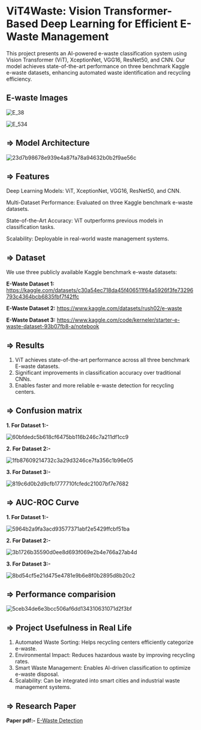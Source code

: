 # ViT4Waste: Vision Transformer-Based Deep Learning for Efficient E-Waste Management

This project presents an AI-powered e-waste classification system using Vision Transformer (ViT), XceptionNet, VGG16, ResNet50, and CNN. 
Our model achieves state-of-the-art performance on three benchmark Kaggle e-waste datasets, enhancing automated waste identification and recycling efficiency.

## E-waste Images

![E_38](https://github.com/user-attachments/assets/090efc67-5138-4340-acdf-0c5507064357)   

![E_534](https://github.com/user-attachments/assets/e03c6198-ed80-4c54-8f7f-fe88974ef31c)




## => Model Architecture

![23d7b98678e939e4a87fa78a94632b0b2f9ae56c](https://github.com/user-attachments/assets/3da97fb9-f85a-4d89-a80a-1353c3bc7b6b)



## => Features

Deep Learning Models: ViT, XceptionNet, VGG16, ResNet50, and CNN.

Multi-Dataset Performance: Evaluated on three Kaggle benchmark e-waste datasets.

State-of-the-Art Accuracy: ViT outperforms previous models in classification tasks.

Scalability: Deployable in real-world waste management systems.

## => Dataset

We use three publicly available Kaggle benchmark e-waste datasets:

**E-Waste Dataset 1:** https://kaggle.com/datasets/c30a54ec718da45f406511f64a5926f3fe73296793c4364bcb6835fbf7f42ffc

**E-Waste Dataset 2:** https://www.kaggle.com/datasets/rush02/e-waste

**E-Waste Dataset 3:** https://www.kaggle.com/code/kerneler/starter-e-waste-dataset-93b07fb8-a/notebook


## => Results

1. ViT achieves state-of-the-art performance across all three benchmark E-waste datasets.
2. Significant improvements in classification accuracy over traditional CNNs.
3. Enables faster and more reliable e-waste detection for recycling centers.



## => Confusion matrix

**1. For Dataset 1:-** 

![60bfdedc5b618cf6475bb116b246c7a211df1cc9](https://github.com/user-attachments/assets/2f431d59-54ce-430d-b8f6-b7e5324e298b)



**2. For Dataset 2:-**

![1fb87609214732c3a29d3246ce7fa356c1b96e05](https://github.com/user-attachments/assets/4ea82511-1a43-4fa5-b15f-ade765252482)



**3. For Dataset 3:-**

![819c6d0b2d9cfb1777710fcfedc21007bf7e7682](https://github.com/user-attachments/assets/04f138cd-e98a-4acd-91df-ba3a565e7c06)





## => AUC-ROC Curve

**1. For Dataset 1:-** 

![5964b2a9fa3acd93577371abf2e5429ffcbf51ba](https://github.com/user-attachments/assets/4087530e-7146-46d6-a564-2adfac3643ba)



**2. For Dataset 2:-**

![3b1726b35590d0ee8d693f069e2b4e766a27ab4d](https://github.com/user-attachments/assets/28b9680d-b355-4eba-99ad-2404832be863)



**3. For Dataset 3:-**

![8bd54cf5e21d475e4781e9b6e8f0b2895d8b20c2](https://github.com/user-attachments/assets/2106aa3b-fda1-4220-8045-37d721f14788)





## => Performance comparision 

![5ceb34de6e3bcc506af6dd134310631071d2f3bf](https://github.com/user-attachments/assets/aa71f21d-a427-476a-a0f3-50068fc58e0b)



## => Project Usefulness in Real Life

1. Automated Waste Sorting: Helps recycling centers efficiently categorize e-waste.
2. Environmental Impact: Reduces hazardous waste by improving recycling rates.
3. Smart Waste Management: Enables AI-driven classification to optimize e-waste disposal.
4. Scalability: Can be integrated into smart cities and industrial waste management systems.



## => Research Paper

**Paper pdf:-** [E-Waste Detection](https://github.com/user-attachments/files/19603151/Vit.for.E-waste.detection.pdf)
